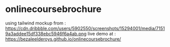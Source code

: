# onlinecoursebrochure
using tailwind mockup from : https://cdn.dribbble.com/users/5902550/screenshots/15294001/media/71519a3addee15df338ebc5946f6a4ab.png
live demo at : https://bezaleelderoys.github.io/onlinecoursebrochure/
